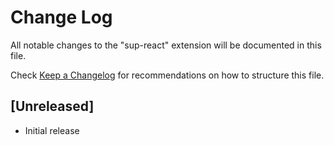 # Change Log

All notable changes to the "sup-react" extension will be documented in this file.

Check [Keep a Changelog](http://keepachangelog.com/) for recommendations on how to structure this file.

## [Unreleased]

- Initial release